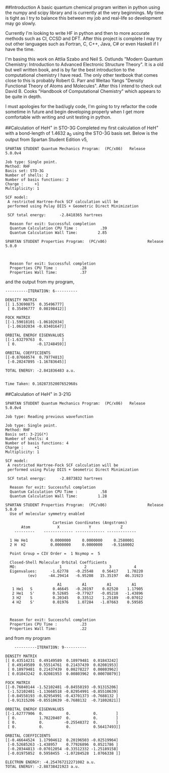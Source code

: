 ##Introduction
A basic quantum chemical program written in python using the numpy and scipy library and is currently at the very beginnings. My time is tight as I try to balance this between my job and real-life so development may go slowly.

Currently I'm looking to write HF in python and then to more accurate methods such as CI, CCSD and DFT. After this project is complete I may try out other languages such as Fortran, C, C++, Java, C# or even Haskell if I have the time.

I'm basing this work on Attlia Szabo and Neil S. Ostlunds "Modern Quantum Chemistry: Introduction to Advanced Electronic Structure Theory". It is a old but well written book, and is by far the best introduction to the computational chemistry I have read. The only other textbook that comes close to this is probably Robert G. Parr and Weitao Yangs "Density Functional Theory of Atoms and Molecules". After this I intend to check out David B. Cooks "Handbook of Computational Chemistry" which appears to be quite in depth.

I must apologies for the bad/ugly code, I'm going to try refactor the code sometime in future and begin developing properly when I get more comfortable with writing and unit testing in python.

##Calculation of HeH<sup>+</sup> in STO-3G
Completed my first calculation of HeH<sup>+</sup> with a bond-length of 1.4632 a<sub>0</sub> using the STO-3G basis set. Below is the output from Spartan Student Edition v5,

    SPARTAN STUDENT Quantum Mechanics Program:  (PC/x86)   Release  5.0.0v4
    
    Job type: Single point.
    Method: RHF
    Basis set: STO-3G
    Number of shells: 2
    Number of basis functions: 2
    Charge :     +1 
    Multiplicity: 1
    
    SCF model:
     A restricted Hartree-Fock SCF calculation will be
     performed using Pulay DIIS + Geometric Direct Minimization
    
     SCF total energy:      -2.8418365 hartrees
    
      Reason for exit: Successful completion 
      Quantum Calculation CPU Time :          .39
      Quantum Calculation Wall Time:         2.85
    
    SPARTAN STUDENT Properties Program:  (PC/x86)                  Release  5.0.0  
       
       
    
      Reason for exit: Successful completion 
      Properties CPU Time :          .28
      Properties Wall Time:          .37

and the output from my program,

    ----------ITERATION: 6----------
    
    DENSITY MATRIX
    [[ 1.53690875  0.35496777]
     [ 0.35496777  0.08198412]]
    
    FOCK MATRIX
    [[-1.59018101 -1.06102034]
     [-1.06102034 -0.83401647]]
    
    ORBITAL ENERGY EIGENVALUES
    [[-1.63279763  0.        ]
     [ 0.         -0.17248459]]
    
    ORBITAL COEFFICIENTS
    [[-0.87660574  0.79774813]
     [-0.20247895 -1.16783645]]
    
    TOTAL ENERGY: -2.841836483 a.u.
    
    
    Time Taken: 0.10287352007652968s

##Calculation of HeH<sup>+</sup> in 3-21G

    SPARTAN STUDENT Quantum Mechanics Program:  (PC/x86)   Release  5.0.0v4
    
    Job type: Reading previous wavefunction
    
    Job type: Single point.
    Method: RHF
    Basis set: 3-21G(*)
    Number of shells: 4
    Number of basis functions: 4
    Charge :     +1 
    Multiplicity: 1
    
    SCF model:
     A restricted Hartree-Fock SCF calculation will be
     performed using Pulay DIIS + Geometric Direct Minimization
    
     SCF total energy:      -2.8873832 hartrees
    
      Reason for exit: Successful completion 
      Quantum Calculation CPU Time :          .58
      Quantum Calculation Wall Time:         1.28
    
    SPARTAN STUDENT Properties Program:  (PC/x86)                  Release  5.0.0  
      Use of molecular symmetry enabled
    
                         Cartesian Coordinates (Angstroms)
           Atom            X             Y             Z     
        ---------    ------------- ------------- -------------
    
      1 He He1          0.0000000     0.0000000     0.2580001
      2 H  H2           0.0000000     0.0000000    -0.5160002
    
      Point Group = CIV Order =  1 Nsymop =  5
    
      Closed-Shell Molecular Orbital Coefficients
      MO:                   1          2          3          4    
      Eigenvalues:      -1.62778   -0.25548    0.56417    1.70220
              (ev)     -44.29414   -6.95208   15.35197   46.31923
    
                           A1         A1         A1         A1     
       1 He1   S         0.46645   -0.20197    0.02520    1.17905
       2 He1   S'        0.52685   -0.77927   -0.05218   -1.43896
       3 H2    S         0.20345    0.33512    1.25189   -0.07012
       4 H2    S'        0.01976    1.07284   -1.07663    0.59585
       
       
    
      Reason for exit: Successful completion 
      Properties CPU Time :          .23
      Properties Wall Time:          .22
      
and from my program
    
        ----------ITERATION: 9----------
    
    DENSITY MATRIX
    [[ 0.43514231  0.49149589  0.18979481  0.01843242]
     [ 0.49149589  0.55514761  0.21437439  0.02081953]
     [ 0.18979481  0.21437439  0.08278227  0.00803962]
     [ 0.01843242  0.02081953  0.00803962  0.00078079]]
    
    FOCK MATRIX
    [[-0.76840144 -1.52102481 -0.84558193 -0.91315206]
     [-1.52102481 -1.13668518 -0.82954991 -0.85510639]
     [-0.84558193 -0.82954991 -0.43701373 -0.7688132 ]
     [-0.91315206 -0.85510639 -0.7688132  -0.71802821]]
    
    ORBITAL ENERGY EIGENVALUES
    [[-1.62777906  0.          0.          0.        ]
     [ 0.          1.70220407  0.          0.        ]
     [ 0.          0.         -0.25548372  0.        ]
     [ 0.          0.          0.          0.56417493]]
    
    ORBITAL COEFFICIENTS
    [[-0.46644524  1.17904612  0.20196503 -0.02519964]
     [-0.52685263 -1.438957    0.77926896  0.0521786 ]
     [-0.20344813 -0.07012054 -0.33512332 -1.25189158]
     [-0.01975852  0.5958455  -1.07284528  1.0766338 ]]
    
    ELECTRON ENERGY: -4.254767212271082 a.u.
    TOTAL ENERGY: -2.88738421923 a.u.
